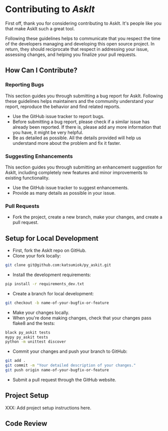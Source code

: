 # Contributing to *AskIt*

First off, thank you for considering contributing to AskIt. It's people like you that make AskIt such a great tool.

Following these guidelines helps to communicate that you respect the time of the developers managing and developing this open source project. In return, they should reciprocate that respect in addressing your issue, assessing changes, and helping you finalize your pull requests.

## How Can I Contribute?

### Reporting Bugs

This section guides you through submitting a bug report for AskIt. Following these guidelines helps maintainers and the community understand your report, reproduce the behavior and find related reports.

- Use the GitHub issue tracker to report bugs.
- Before submitting a bug report, please check if a similar issue has already been reported. If there is, please add any more information that you have, it might be very helpful.
- Be as detailed as possible. All the details provided will help us understand more about the problem and fix it faster.

### Suggesting Enhancements

This section guides you through submitting an enhancement suggestion for AskIt, including completely new features and minor improvements to existing functionality.

- Use the GitHub issue tracker to suggest enhancements.
- Provide as many details as possible in your issue.

### Pull Requests

- Fork the project, create a new branch, make your changes, and create a pull request. 

## Setup for Local Development

- First, fork the AskIt repo on GitHub.
- Clone your fork locally:

```bash
git clone git@github.com:katsumiok/py_askit.git
```


- Install the development requirements:

```bash
pip install -r requirements_dev.txt
```

- Create a branch for local development:

```bash
git checkout -b name-of-your-bugfix-or-feature
```

- Make your changes locally.
- When you're done making changes, check that your changes pass flake8 and the tests:

```bash
black py_askit tests
mypy py_askit tests
python -m unittest discover
```

- Commit your changes and push your branch to GitHub:

```bash
git add .
git commit -m "Your detailed description of your changes."
git push origin name-of-your-bugfix-or-feature
```

- Submit a pull request through the GitHub website.

## Project Setup

XXX: Add project setup instructions here.

## Code Review

<!--
Look for the GitHub's pull request page after you push your changes. Click the `Reviewers` dropdown and select the person or team you want to review your pull request.
>

## PR Approval

We review Pull Requests on a regular basis. We will provide feedback if any changes are needed. If the PR is approved, we will merge your changes.

Again, thank you for your contribution!
